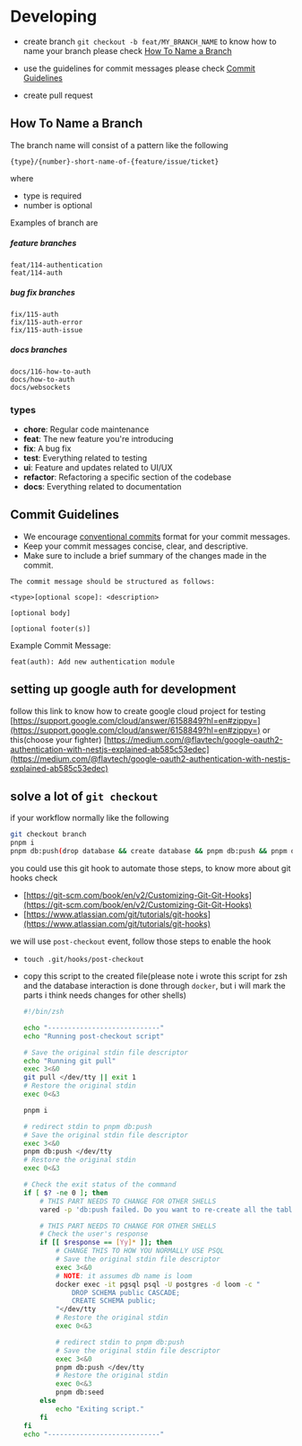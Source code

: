 # Developing 

- create branch `git checkout -b feat/MY_BRANCH_NAME` to know how to name your branch please check [How To Name a Branch](#how-to-name-a-branch)

- use the guidelines for commit messages please check [Commit Guidelines](#commit-guidelines)

- create pull request

## How To Name a Branch

The branch name will consist of a pattern like the following

```
{type}/{number}-short-name-of-{feature/issue/ticket}
```

where

- type is required
- number is optional

Examples of branch are

##### feature branches

```
feat/114-authentication
feat/114-auth
```

##### bug fix branches

```
fix/115-auth
fix/115-auth-error
fix/115-auth-issue
```

##### docs branches

```
docs/116-how-to-auth
docs/how-to-auth
docs/websockets
```

### types

- **chore**: Regular code maintenance
- **feat**: The new feature you're introducing
- **fix**: A bug fix
- **test**: Everything related to testing
- **ui**: Feature and updates related to UI/UX
- **refactor**: Refactoring a specific section of the codebase
- **docs**: Everything related to documentation

## Commit Guidelines

- We encourage [conventional commits](https://www.conventionalcommits.org/en/v1.0.0/) format for your commit messages.
- Keep your commit messages concise, clear, and descriptive.
- Make sure to include a brief summary of the changes made in the commit.

```
The commit message should be structured as follows:

<type>[optional scope]: <description>

[optional body]

[optional footer(s)]

```

Example Commit Message:

```
feat(auth): Add new authentication module
```

## setting up google auth for development

follow this link to know how to create google cloud project for testing [https://support.google.com/cloud/answer/6158849?hl=en#zippy=](https://support.google.com/cloud/answer/6158849?hl=en#zippy=) or this(choose your fighter) [https://medium.com/@flavtech/google-oauth2-authentication-with-nestjs-explained-ab585c53edec](https://medium.com/@flavtech/google-oauth2-authentication-with-nestjs-explained-ab585c53edec)

## solve a lot of `git checkout`

if your workflow normally like the following

```sh
git checkout branch
pnpm i 
pnpm db:push(drop database && create database && pnpm db:push && pnpm db:seed)
```
you could use this git hook to automate those steps, to know more about git hooks check
- [https://git-scm.com/book/en/v2/Customizing-Git-Git-Hooks](https://git-scm.com/book/en/v2/Customizing-Git-Git-Hooks)
- [https://www.atlassian.com/git/tutorials/git-hooks](https://www.atlassian.com/git/tutorials/git-hooks)

we will use `post-checkout` event, follow those steps to enable the hook

- `touch .git/hooks/post-checkout`

- copy this script to the created file(please note i wrote this script for zsh and the database interaction is done through `docker`, but i will mark the parts i think needs changes for other shells)
    ```sh
    #!/bin/zsh

    echo "----------------------------"
    echo "Running post-checkout script"

    # Save the original stdin file descriptor
    echo "Running git pull"
    exec 3<&0
    git pull </dev/tty || exit 1
    # Restore the original stdin
    exec 0<&3

    pnpm i

    # redirect stdin to pnpm db:push
    # Save the original stdin file descriptor
    exec 3<&0
    pnpm db:push </dev/tty
    # Restore the original stdin
    exec 0<&3

    # Check the exit status of the command
    if [ $? -ne 0 ]; then
        # THIS PART NEEDS TO CHANGE FOR OTHER SHELLS
        vared -p 'db:push failed. Do you want to re-create all the tables and seed? (y/n): ' -c response

        # THIS PART NEEDS TO CHANGE FOR OTHER SHELLS
        # Check the user's response
        if [[ $response == [Yy]* ]]; then
            # CHANGE THIS TO HOW YOU NORMALLY USE PSQL
            # Save the original stdin file descriptor
            exec 3<&0
            # NOTE: it assumes db name is loom
            docker exec -it pgsql psql -U postgres -d loom -c "
                DROP SCHEMA public CASCADE;
                CREATE SCHEMA public;
            "</dev/tty
            # Restore the original stdin
            exec 0<&3

            # redirect stdin to pnpm db:push
            # Save the original stdin file descriptor
            exec 3<&0
            pnpm db:push </dev/tty
            # Restore the original stdin
            exec 0<&3
            pnpm db:seed
        else
            echo "Exiting script."
        fi
    fi
    echo "----------------------------"
    ```
